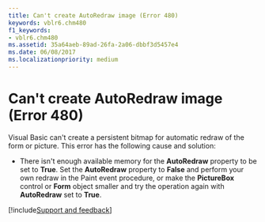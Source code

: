 ```yaml
---
title: Can't create AutoRedraw image (Error 480)
keywords: vblr6.chm480
f1_keywords:
- vblr6.chm480
ms.assetid: 35a64aeb-89ad-26fa-2a06-dbbf3d5457e4
ms.date: 06/08/2017
ms.localizationpriority: medium
---
```



# Can't create AutoRedraw image (Error 480)

Visual Basic can't create a persistent bitmap for automatic redraw of the form or picture. This error has the following cause and solution:



- There isn't enough available memory for the **AutoRedraw** property to be set to **True**. Set the **AutoRedraw** property to **False** and perform your own redraw in the Paint event procedure, or make the **PictureBox** control or **Form** object smaller and try the operation again with **AutoRedraw** set to **True**.

[!include[Support and feedback](~/includes/feedback-boilerplate.md)]
